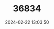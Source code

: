 ---
title: "36834"
category: "Caraipa jaramilloi"
draft: false
date: 2024-02-22 13:03:50
languages:
  Spanish; Castilian: ["Brea Caspi de Altura"]
---